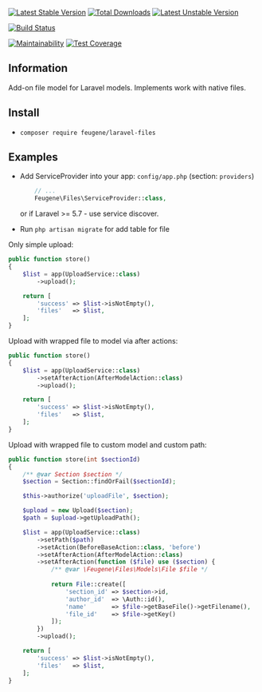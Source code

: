 [![Latest Stable Version](https://poser.pugx.org/feugene/laravel-files/v/stable)](https://packagist.org/packages/feugene/laravel-files)
[![Total Downloads](https://poser.pugx.org/feugene/laravel-files/downloads)](https://packagist.org/packages/feugene/laravel-files)
[![Latest Unstable Version](https://poser.pugx.org/feugene/laravel-files/v/unstable)](https://packagist.org/packages/feugene/laravel-files)

[![Build Status](https://travis-ci.org/efureev/laravel-files.svg?branch=master)](https://travis-ci.org/efureev/laravel-files)

[![Maintainability](https://api.codeclimate.com/v1/badges/6f7ae271de2ad9d33ccd/maintainability)](https://codeclimate.com/github/efureev/laravel-files/maintainability)
[![Test Coverage](https://api.codeclimate.com/v1/badges/6f7ae271de2ad9d33ccd/test_coverage)](https://codeclimate.com/github/efureev/laravel-files/test_coverage)

## Information
Add-on file model for Laravel models. Implements work with native files.


## Install
- `composer require feugene/laravel-files`

## Examples
- Add ServiceProvider into your app: `config/app.php` (section: `providers`)
    ```php
        // ...
        Feugene\Files\ServiceProvider::class,
    ```
    or if Laravel >= 5.7 - use service discover.

- Run `php artisan migrate` for add table for file 

Only simple upload:
```php
public function store()
{
    $list = app(UploadService::class)
        ->upload();

    return [
        'success' => $list->isNotEmpty(),
        'files'   => $list,
    ];
}
```

Upload with wrapped file to model via after actions:

```php
public function store()
{
    $list = app(UploadService::class)
        ->setAfterAction(AfterModelAction::class)
        ->upload();

    return [
        'success' => $list->isNotEmpty(),
        'files'   => $list,
    ];
}
```


Upload with wrapped file to custom model and custom path:

```php
public function store(int $sectionId)
{
    /** @var Section $section */
    $section = Section::findOrFail($sectionId);

    $this->authorize('uploadFile', $section);

    $upload = new Upload($section);
    $path = $upload->getUploadPath();

    $list = app(UploadService::class)
        ->setPath($path)
        ->setAction(BeforeBaseAction::class, 'before')
        ->setAfterAction(AfterModelAction::class)
        ->setAfterAction(function ($file) use ($section) {
            /** @var \Feugene\Files\Models\File $file */
            
            return File::create([
                'section_id' => $section->id,
                'author_id'  => \Auth::id(),
                'name'       => $file->getBaseFile()->getFilename(),
                'file_id'    => $file->getKey()
            ]);
        })
        ->upload();

    return [
        'success' => $list->isNotEmpty(),
        'files'   => $list,
    ];
}
```

